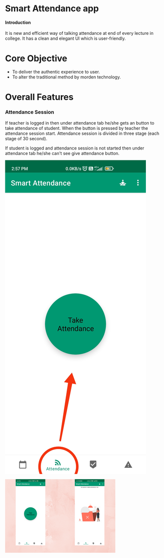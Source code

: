 # Smart Attendance app
#### Introduction
It is new and efficient way of talking attendance at end of every lecture in college.
It has a clean and elegant UI which is user-friendly.
# Core Objective
- To deliver the authentic experience to user.
- To alter the traditional method by morden technology.

# Overall Features
### Attendance Session 
If teacher is logged in then under attendance tab he/she gets an button to take attendance of student. When the button is pressed by teacher the attendance session start.
Attendance session is divided in three stage (each stage of 30 second).


If student is logged and attendance session is not started then under attendance tab he/she can't see give attendance button.


![](images/IMG_20220327_150137.jpg)

![](images/demo.png)

